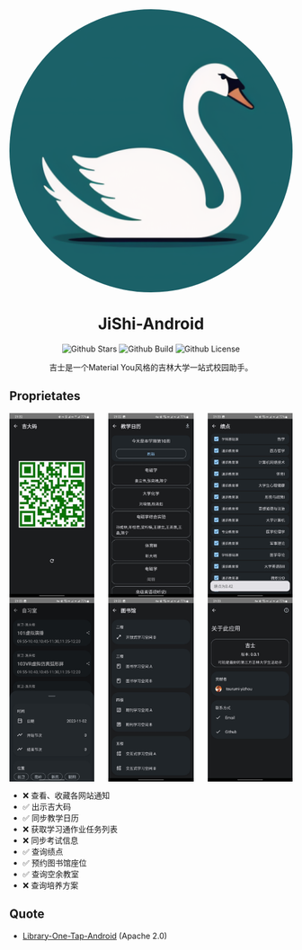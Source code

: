 <div align="center">
    <img style="display: block; border-radius: 50%;" src="app/src/main/ic_launcher-playstore.png" alt="logo">
    <h1>JiShi-Android</h1>
    <img alt="Github Stars" src="https://img.shields.io/github/stars/tsurumi-yizhou/JiShi-Android">
    <img alt="Github Build" src="https://img.shields.io/github/actions/workflow/status/tsurumi-yizhou/JiShi-Android/Nightly.yml">
    <img alt="Github License" src="https://img.shields.io/github/license/tsurumi-yizhou/JiShi-Android">
    <p>吉士是一个Material You风格的吉林大学一站式校园助手。</p>
</div>

## Proprietates
<div style="display: flex; justify-content: space-between;">
    <img src="docs/1.jpg" style="width: 30%;">
    <img src="docs/2.jpg" style="width: 30%;">
    <img src="docs/3.jpg" style="width: 30%;">
</div>
<div style="display: flex; justify-content: space-between;">
    <img src="docs/4.jpg" style="width: 30%;">
    <img src="docs/5.jpg" style="width: 30%;">
    <img src="docs/6.jpg" style="width: 30%;">
</div>

- ❌ 查看、收藏各网站通知
- ✅ 出示吉大码
- ✅ 同步教学日历
- ❌ 获取学习通作业任务列表
- ❌ 同步考试信息
- ✅ 查询绩点
- ✅ 预约图书馆座位
- ✅ 查询空余教室
- ❌ 查询培养方案

## Quote
- [Library-One-Tap-Android](https://github.com/qhy040404/Library-One-Tap-Android) (Apache 2.0)
